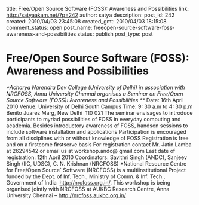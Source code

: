 title: Free/Open Source Software (FOSS): Awareness and Possibilities
link: http://satyaakam.net/?p=242
author: satya
description: 
post_id: 242
created: 2010/04/03 23:45:08
created_gmt: 2010/04/03 18:15:08
comment_status: open
post_name: freeopen-source-software-foss-awareness-and-possibilities
status: publish
post_type: post

# Free/Open Source Software (FOSS): Awareness and Possibilities

_**Acharya Narendra Dev College (University of Delhi) in association with NRCFOSS*, Anna University Chennai organises a Seminar on Free/Open Source Software (FOSS): Awareness and Possibilities **_ Date: 16th April 2010 Venue: University of Delhi South Campus Time: 9: 30 a.m to 4: 30 p.m Benito Juarez Marg, New Delhi ­ 110 021 The seminar envisages to introduce participants to myriad possibilities of FOSS in everyday computing and academia. Besides introductory awareness of FOSS, hands­on sessions to include software installation and applications Participation is encouraged from all disciplines with or without knowledge of FOSS Registration is free and on a first­come first­serve basis For registration contact Mr. Jatin Lamba at 26294542 or email us at workshop.andc@ gmail.com Last date of registration: 12th April 2010 Coordinators: Savithri Singh (ANDC), Sanjeev Singh (IIC, UDSC), C. N. Krishnan (NRCFOSS) *National Resource Centre for Free/Open Source` Software (NRCFOSS) is a multi­institutional Project funded by the Dept. of Inf. Tech., Ministry of Comm. & Inf. Tech., Government of India ­ http://nrcfoss.org.in/. This workshop is being organised jointly with NRCFOSS at AU­KBC Research Centre, Anna University Chennai – <http://nrcfoss.au­kbc.org.in/>